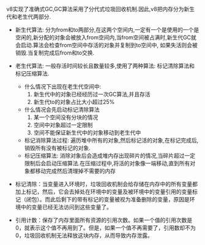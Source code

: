 v8实现了准确式GC,GC算法采用了分代式垃圾回收机制.因此,v8把内存分为新生代和老生代两部分.
- 新生代算法: 分为from和to两部分,在这两个空间内,一定有一个是使用的一个是空闲的,新分配的对象会被放入from空间内,当from空间被占满时,新生代GC就会启动.算法会检查from空间中存活的对象并复制到to空间中, 如果失活则会被销毁.当复制完成后from和to交换.
- 老生代算法: 一般存活时间较长且数量较多,使用了两种算法: 标记清除算法和标记压缩算法.
    - 什么情况下出现在老生代空间中: 
        1. 新生代中的对象已经经历过一次GC算法,并且存活
        2. 新生代to的对象占比大小超过25%
    - 什么情况会先启动标记清除算法
        1. 某一个空间没有分块的情况
        2. 空间中对象超过一定限制
        3. 空间不能保证新生代中的对象移动到老生代中
    - 标记消除算法过程: 遍历堆中所有的对象,然后标记活的对象,在标记完成后,销毁所有没有被标记的对象.
    - 标记压缩算法: 消除对象后会造成堆内存出现碎片的情况,当碎片超过一定限制后会启动压缩算法.在压缩过程中,将活的对象像一端移动,直到所有对象都移动完成然后清理掉不需要的内存


- 标记清除：当变量进入环境时，垃圾回收机制会给存储在内存中的所有变量都加上标记，然后，它会去掉处在环境中的变量及被环境中的变量引用的变量标记（闭包）。而此后剩下的带有标记的变量被视为准备删除的变量，原因是环境中的变量已经无法访问到这些变量了。
- 引用计数：保存了内存里面所有资源的引用次数。如果一个值的引用次数是0，就表示这个值不再用到了。但是，如果一个值不再需要了，引用数却不为0，垃圾回收机制无法释放这块内存，从而导致内存泄露。
